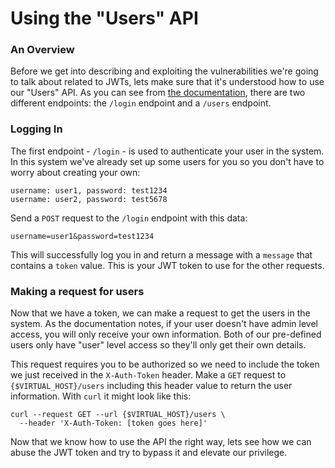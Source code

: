 # Using the "Users" API

### An Overview

Before we get into describing and exploiting the vulnerabilities we're going to talk about related to JWTs, lets make sure that it's understood how to use our "Users" API. As you can see from [the documentation]({$VIRTUAL_HOST}), there are two different endpoints: the `/login` endpoint and a `/users` endpoint. 

### Logging In

The first endpoint - `/login` - is used to authenticate your user in the system. In this system we've already set up some users for you so you don't have to worry about creating your own:

```
username: user1, password: test1234
username: user2, password: test5678
```

Send a `POST` request to the `/login` endpoint with this data:

```
username=user1&password=test1234
```

This will successfully log you in and return a message with a `message` that contains a `token` value. This is your JWT token to use for the other requests.

### Making a request for users

Now that we have a token, we can make a request to get the users in the system. As the documentation notes, if your user doesn't have admin level access, you will only receive your own information. Both of our pre-defined users only have "user" level access so they'll only get their own details.

This request requires you to be authorized so we need to include the token we just received in the `X-Auth-Token` header. Make a `GET` request to `{$VIRTUAL_HOST}/users` including this header value to return the user information. With `curl` it might look like this:

```
curl --request GET --url {$VIRTUAL_HOST}/users \
  --header 'X-Auth-Token: [token goes here]'
```

Now that we know how to use the API the right way, lets see how we can abuse the JWT token and try to bypass it and elevate our privilege.
